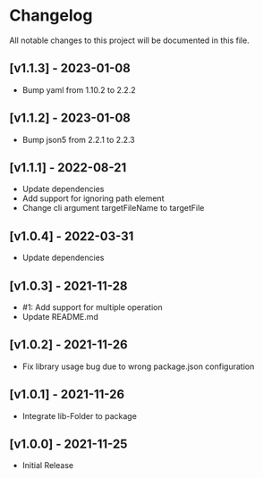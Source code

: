 # Changelog
All notable changes to this project will be documented in this file.

## [v1.1.3] - 2023-01-08
- Bump yaml from 1.10.2 to 2.2.2

## [v1.1.2] - 2023-01-08
- Bump json5 from 2.2.1 to 2.2.3

## [v1.1.1] - 2022-08-21
- Update dependencies
- Add support for ignoring path element
- Change cli argument targetFileName to targetFile

## [v1.0.4] - 2022-03-31
- Update dependencies

## [v1.0.3] - 2021-11-28
- #1: Add support for multiple operation
- Update README.md

## [v1.0.2] - 2021-11-26
- Fix library usage bug due to wrong package.json configuration

## [v1.0.1] - 2021-11-26
- Integrate lib-Folder to package

## [v1.0.0] - 2021-11-25
- Initial Release
